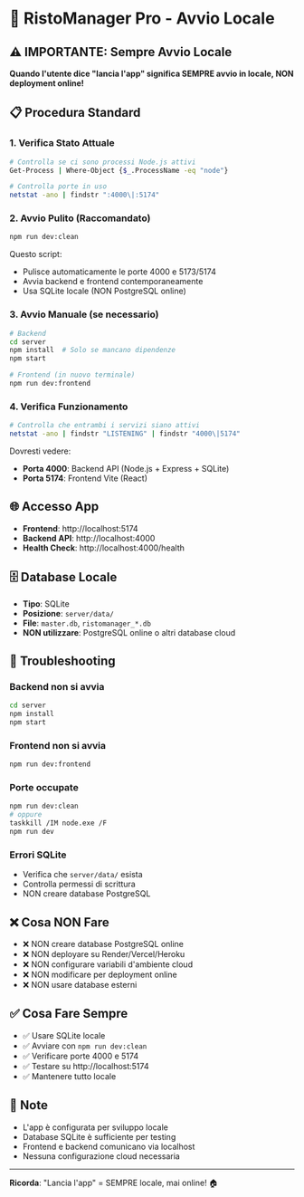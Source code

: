 # 🚀 RistoManager Pro - Avvio Locale

## ⚠️ IMPORTANTE: Sempre Avvio Locale

**Quando l'utente dice "lancia l'app" significa SEMPRE avvio in locale, NON deployment online!**

## 📋 Procedura Standard

### 1. Verifica Stato Attuale
```bash
# Controlla se ci sono processi Node.js attivi
Get-Process | Where-Object {$_.ProcessName -eq "node"}

# Controlla porte in uso
netstat -ano | findstr ":4000\|:5174"
```

### 2. Avvio Pulito (Raccomandato)
```bash
npm run dev:clean
```

Questo script:
- Pulisce automaticamente le porte 4000 e 5173/5174
- Avvia backend e frontend contemporaneamente
- Usa SQLite locale (NON PostgreSQL online)

### 3. Avvio Manuale (se necessario)
```bash
# Backend
cd server
npm install  # Solo se mancano dipendenze
npm start

# Frontend (in nuovo terminale)
npm run dev:frontend
```

### 4. Verifica Funzionamento
```bash
# Controlla che entrambi i servizi siano attivi
netstat -ano | findstr "LISTENING" | findstr "4000\|5174"
```

Dovresti vedere:
- **Porta 4000**: Backend API (Node.js + Express + SQLite)
- **Porta 5174**: Frontend Vite (React)

## 🌐 Accesso App

- **Frontend**: http://localhost:5174
- **Backend API**: http://localhost:4000
- **Health Check**: http://localhost:4000/health

## 🗄️ Database Locale

- **Tipo**: SQLite
- **Posizione**: `server/data/`
- **File**: `master.db`, `ristomanager_*.db`
- **NON utilizzare**: PostgreSQL online o altri database cloud

## 🔧 Troubleshooting

### Backend non si avvia
```bash
cd server
npm install
npm start
```

### Frontend non si avvia
```bash
npm run dev:frontend
```

### Porte occupate
```bash
npm run dev:clean
# oppure
taskkill /IM node.exe /F
npm run dev
```

### Errori SQLite
- Verifica che `server/data/` esista
- Controlla permessi di scrittura
- NON creare database PostgreSQL

## ❌ Cosa NON Fare

- ❌ NON creare database PostgreSQL online
- ❌ NON deployare su Render/Vercel/Heroku
- ❌ NON configurare variabili d'ambiente cloud
- ❌ NON modificare per deployment online
- ❌ NON usare database esterni

## ✅ Cosa Fare Sempre

- ✅ Usare SQLite locale
- ✅ Avviare con `npm run dev:clean`
- ✅ Verificare porte 4000 e 5174
- ✅ Testare su http://localhost:5174
- ✅ Mantenere tutto locale

## 📝 Note

- L'app è configurata per sviluppo locale
- Database SQLite è sufficiente per testing
- Frontend e backend comunicano via localhost
- Nessuna configurazione cloud necessaria

---

**Ricorda**: "Lancia l'app" = SEMPRE locale, mai online! 🏠
